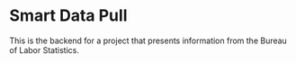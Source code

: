 # Smart Data Pull

This is the backend for a project that presents information from the Bureau of Labor Statistics.
